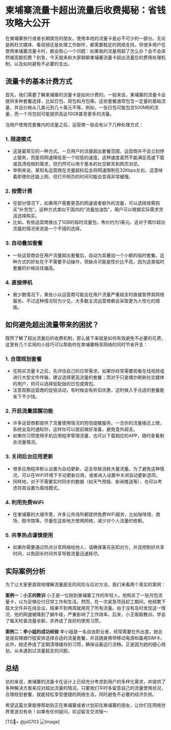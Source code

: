 # 柬埔寨流量卡超出流量后收费揭秘：省钱攻略大公开

在柬埔寨旅行或者长期居住的朋友，使用本地的流量卡是必不可少的一部分。无论是刷社交媒体、看视频还是处理工作邮件，都需要稳定的网络支持。但很多用户在使用柬埔寨流量卡时，都会担心一个问题：如果我的流量用超了怎么办？会不会突然被高额扣费？别急，今天就来和大家聊聊柬埔寨流量卡超出流量后的费用处理机制，以及如何避免不必要的支出。

## 流量卡的基本计费方式

首先，我们需要了解柬埔寨的流量卡是如何计费的。一般来说，柬埔寨的流量卡会提供多种套餐选择，比如日包、周包和月包等。这些套餐通常包含一定量的基础流量，并且价格从几美元到几十美元不等。例如，一张日包可能包含500MB的流量，而一个月包则可能提供高达10GB甚至更多的流量。

当用户使用完套餐内的流量之后，运营商一般会有以下几种处理方式：

### 1. **限速模式**
   - 这是最常见的一种方式。一旦用户的流量超出套餐范围，运营商并不会立刻停止服务，而是将网速降低至一个较低的速度。这种速度虽然不能满足高速下载或高清视频的需求，但仍然可以用于基本的社交聊天和网页浏览。
   - 举例来说，某知名运营商在流量超标后会将网速限制在32Kbps左右，这意味着即使你还能上网，但打开网页的时间可能会变得非常缓慢。

### 2. **按需计费**
   - 在部分情况下，如果用户需要更高的网速或者额外的流量，可以选择按需购买“补充包”。这种方式类似于国内的“流量加油包”，用户可以根据实际需求灵活选择购买。
   - 比如，有些运营商推出了1GB的临时流量包，售价约为1美元。这对于偶尔超出流量的情况来说是一个不错的选择。

### 3. **自动叠加套餐**
   - 一些运营商会在用户流量超出套餐后，自动为其叠加一个小额的临时套餐。这种方式的好处在于不需要手动操作，但缺点可能是性价比不高，因为这类临时套餐的价格往往偏高。

### 4. **直接停机**
   - 极少数情况下，某些小众运营商可能会在用户流量严重超支时直接暂停其网络服务。不过这种情况较为少见，大多数主流运营商都会采取更为人性化的措施。

## 如何避免超出流量带来的困扰？

既然了解了超出流量后的收费机制，那么接下来就是如何有效避免不必要的花费。这里有几个实用的小技巧可以帮助你在柬埔寨畅享网络的同时节省开支：

### 1. **合理规划套餐**
   - 在购买流量卡之前，先评估自己的日常需求。如果你经常需要观看在线视频或进行大型文件传输，建议选择更高流量的套餐；而对于只是偶尔刷刷社交媒体的用户，则可以选择低配版的日包或周包。
   - 注意观察运营商的促销活动，有时候会有折扣优惠，这时候入手合适的套餐能省下不少钱。

### 2. **开启流量提醒功能**
   - 许多运营商都提供了流量使用情况的短信提醒服务。一旦你的流量接近上限，系统会及时通知你，这样你可以提前做好准备，避免意外超支。
   - 如果你习惯使用手机应用程序管理流量，也可以下载相应的APP，随时查看剩余流量情况。

### 3. **关闭后台应用更新**
   - 很多应用程序默认设置为自动更新，这会导致消耗大量流量。为了避免这种情况，可以在WiFi环境下手动更新应用，或者进入设置中关闭自动更新选项。
   - 同样地，对于不需要实时同步的数据（如天气预报、新闻推送等），也可以考虑将其设置为离线模式。

### 4. **利用免费WiFi**
   - 在柬埔寨的大城市里，许多公共场所都提供免费WiFi服务，比如咖啡馆、商场、图书馆等。尽量在这些地方使用网络，减少对个人流量的依赖。

### 5. **共享热点谨慎使用**
   - 如果你需要通过热点分享网络给他人，请确保事先告知对方，并且控制好共享时间，以免因长时间共享导致流量迅速耗尽。

## 实际案例分析

为了让大家更直观地理解流量超支的风险与应对方法，我们来看两个真实的案例：

**案例一：小王的教训**
小王是一位刚到柬埔寨工作的年轻人，他购买了一张月包流量卡，以为足够应付日常工作和生活。然而，在一次紧急项目赶工期间，他频繁下载大文件并在线会议，结果不到两周就用完了所有流量。由于没有及时发现这一情况，他的网速被降到了蜗牛级，严重影响了工作效率。后来，小王吸取教训，学会了每天检查流量余额，并养成了良好的使用习惯。

**案例二：李小姐的成功经验**
李小姐是一名自由职业者，经常需要在外出差。她总是提前根据行程安排选择合适的流量套餐，并且随身携带移动电源和备用SIM卡。此外，她还养成了定期清理缓存的习惯，确保设备运行流畅。正是因为她的细心规划，从未遇到过流量超支的问题。

## 总结

总的来说，柬埔寨的流量卡在设计上已经充分考虑到用户的多样化需求，并提供了多种解决方案来应对超出流量的情况。只要我们平时多留意自己的流量使用状况，合理规划套餐，就能轻松享受便捷的网络生活，同时避免不必要的经济负担。

希望这篇文章能够帮助到正在柬埔寨或者计划前往柬埔寨的朋友，让你们在网络世界里游刃有余！如果有任何疑问，欢迎留言交流哦～

[TG💪+ @jx0703 ![Image](https://github.com/user-attachments/assets/dbca1d08-cadb-493c-b0ec-ad6f7a83f270)]